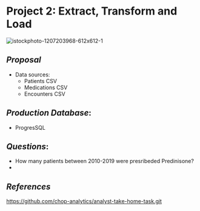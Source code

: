 # Project 2: Extract, Transform and Load
![istockphoto-1207203968-612x612-1](https://user-images.githubusercontent.com/100361900/175171555-5f389876-8ffc-4b1a-8c1f-a2a0a40a8e8f.jpg)
## _Proposal_
* Data sources:
  *  Patients CSV
  *  Medications CSV
  *  Encounters CSV
## _Production Database_:
  * ProgresSQL

## _Questions_:
  *  How many patients between 2010-2019 were presribeded Predinisone?
  * 
## _References_
https://github.com/chop-analytics/analyst-take-home-task.git
